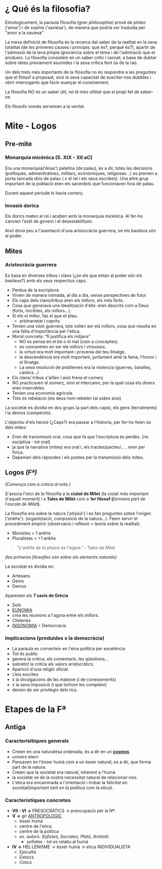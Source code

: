 
# ¿ Qué és la filosofia?

Eimologicament, la paraula filosofia (grec _philosophia)_ prové de _phileo_ ('amor') i de _sophia_ ('saviesa'), de manera que podría ser traduida per "amor a la saviesa"

La meva definició de filosofia és la recerca del saber de la realitat en la seva totalitat (de les primeres causes i principis: què és?, perqué és?), apartir de l'admissió de la teva pròpia ignorancia sobre el tema i de l'admiració que et produeix. La filosofia consisteix en un saber crític i raonat; a base de dubtar sobre idees previament asumides i la seva crítica fent ús de la raó.

Un dels trets més importants de la filosofia no és respondre a les preguntes que el filosof a proposat, sinó la seva capacitat de suscitar-nos dubbtes i obrir interrogants que facin avançar el coneixement.

La filosofia NO és un saber útil, no té més utilitat que el propi fet de saber-ne.

Els filosofs només serveixen a la veritat.

  

# Mite - Logos

## Pre-mite

### Monarquia micènica (S. XIX - XII aC)

Era una monarquia('Anax') palatina (de palau), és a dir, totes les decisions (polítiques, admisintratives, militars, econòmiques, religioses...) es prenien a porta tancada dins de palau ( x el rei i els seus escribes). Una altre grup important de la població eren els sacerdots que funcionaven fora de palau.

Durant aquest període hi havia comerç.

  

### Invasió dorica

Els dorics maten al rei i acaben amb la monarquia micènica. Al fer-ho canvien l'estil de govern i el desestabilitzen.

Aixó dona peu a l'asentació d'una aristocràcia guerrera, on els basileus són al poder.

  

## Mites

### Aristocràcia guerrera

Es basa en diverses tribus i clans (¿on els que estan al poder són els basileus?) amb els seus respectius caps.
-  Perdua de la escriptura
-   Vivien de manera nómada, al dia a dia, sense perspectives de futur
-   Els caps dels clans/tribus eren els millors, els més forts.
-   Cosa que generava una idealització d'ells: eren descrits com a Deus (forts, incríbles, els millors...).
-   Si ets el millor, fas el que et plau.
	- arbitrarietat i capritx
-   Tenien una visió guerrera, tots volien ser els millors, cosa que resulta en una falta d'importància per l'etica.
-   Moral concreta: "fi justifica els mitjans"
	-   NO es pensa en el bé o el mal (com a conceptes).
	-   es concentren en ser els millors i virtuosos.
	-   la virtud era molt important i provenia del teu llinatge.
	-   la descendència era molt important, juntament amb la fama, l'honor i el llinatge.
	-   La seva resolució de problemes era la violencia (guerres, baralles, càstics...)
-   Els clans/ tribus s'aïllen i això frena el comerç
-   NO practicaven el somerç, sinó el intercanvi, per la qual cosa els diners eren inservibles.
-   Tenien una economia agrícola.
- Tots es rebelació (els deus hem rebelen tal sobre això)

La societat es dividia en dos grups (a part dels caps), els gens (terratinents) i la demos (camperols).

L'objectiu d'els herois (¿Caps?) era passar a l'historia, per fer-ho feien ús dels mites:

-   Eren de transmissió oral, cosa que fa que l'escriptura és perdès. [no esciptiva - tot oral]
-   ja que la narrativa (mites) era oral i, els tractes/pactes/... , eren per força.
-   Depenien dels ràpsodes i els poetes per la transmissió dels mites.

  

## Logos _(Fª)_

_(Comença com a crítica al mite.)_

S'asocia l'inici de la filosofia a la **ciutat de Milet** (la ciutat més important d'aquell moment) i a **Tales de Milet** com a **1er filosof (**_formava part de l'escola de Milet_**)**.

La filosofia era sobre la natura ('_phýsis_') i es fan preguntes sobre l'origen ('_ankhe_'). (organització, composició de la natura...). Feien servir el procediment empíric (observacio i reflexió = teoria sobre la realitat).
- Monistes = 1 ankhe
- Pluralistes = +1 ankhe

> _"L'ankhe de la phýsis és l'aigua." -_ Tales de Milet

_(les primeres filosofies són sobre els elements naturals)_

La societat es dividia en:

-   Artesans
-   Gems
-   Demos

  

Apareixen els **7 savis de Grècia**

-   Soló
-   [EUNOMIA](https://zk-xtian.nimbusweb.me/ws/1ynx69d64rw8tmqs/search/note/f5mJRM5ebWTNLose#b2980673375_127)
-   crea les reunions a l'agora entre els millors.
-   Clístenes
-   [INSONOMIA](https://zk-xtian.nimbusweb.me/ws/1ynx69d64rw8tmqs/search/note/f5mJRM5ebWTNLose#b2980673375_200) = Democracia

### Implicacions (produides x la democràcia)

-   La paraula es converteix en l'eina política per excelència
-   Tot és public
-   genera la crítica, els comentaris, les qüestions...
-   sobretot la crítica als valors aristocràtics.
-   Aparició d'una religió oficial
-   Lleis escrites
-   x la divulgacions de les mateixe (i de coneixements)
-   x la seva imposició (i que torhom les compleixi)
-   deixen de ser privilegis dels rics.

  

# Etapes de la Fª

## Antiga

### Caracterísitiques generals

-   Creien en una naturalesa ordenada, és a dir en un [**cosmos**](https://zk-xtian.nimbusweb.me/ws/1ynx69d64rw8tmqs/search/note/f5mJRM5ebWTNLose#b2738743605_160).
-   univers etern
-   Pensaven en l'ésser humà com a un ésser natural, es a dir, que forma part de la natura.
-   Creien que la societat era natural, inherent a l'humà
-   la societat ve de la nostra necessitat natural de relacionar-nos.
-   L'etica era encaminada a l'orientació i trobar la felicitat en societat(_important tant en la politica com la etica_).

  

### Característiques concretes

-   **VII - VI →** PRESOCRÀTICS → preocupació per la Nª.
-   **V →** gir [ANTROPOLOGIC](https://zk-xtian.nimbusweb.me/ws/1ynx69d64rw8tmqs/search/note/f5mJRM5ebWTNLose#b594085821_1)
	-   ésser huma
	-   centre de l'etica
	-   centre de la política
	-   _ex. autors. Sofistes, Socrates, Plató, Aristotil._
		- sofistes -  tot es relatiu al humà
-   **IV →** HEL·LENISME → ésser humà → etica INDIVIDUALISTA
	-   _Epicultis_
	-   _Estoics_
	-   Cínics